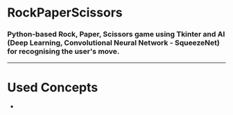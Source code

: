 # RockPaperScissors
### Python-based Rock, Paper, Scissors game using Tkinter and AI (Deep Learning, Convolutional Neural Network - SqueezeNet) for recognising the user's move.
---
# Used Concepts
- 
